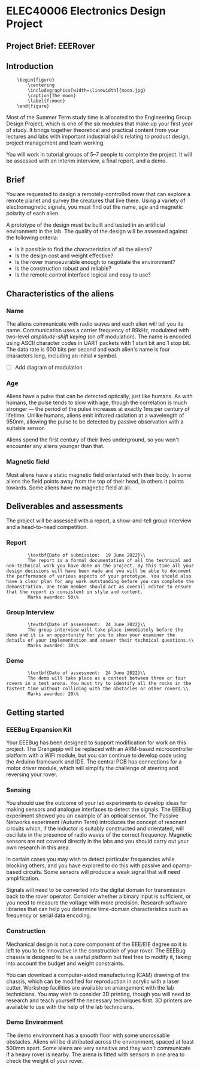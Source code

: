 # ELEC40006 Electronics Design Project 
## Project Brief: EEERover
	
## Introduction
	
		\begin{figure}
			\centering
			\includegraphics[width=\linewidth]{moon.jpg}
			\caption{The moon}
			\label{f:moon}
		\end{figure}

Most of the Summer Term study time is allocated to the Engineering Group Design Project, which is one of the six modules that make up your first year of study.
It brings together theoretical and practical content from your lectures and labs with important industrial skills relating to product design, project management and team working.
		
You will work in tutorial groups of 5–7 people to complete the project.
It will be assessed with an interim interview, a final report, and a demo.
		
## Brief

You are requested to design a remotely-controlled rover that can explore a remote planet and survey the creatures that live there.
Using a variety of electromagnetic signals, you must find out the name, age and magnetic polarity of each alien.
  
A prototype of the design must be built and tested in an artificial environment in the lab.
The quality of the design will be assessed against the following criteria:
- Is it possible to find the characteristics of all the aliens?
- Is the design cost and weight effective?
- Is the rover manoeuvrable enough to negotiate the environment?
- Is the construction robust and reliable?
- Is the remote control interface logical and easy to use?
	
## Characteristics of the aliens
### Name

The aliens communicate with radio waves and each alien will tell you its name.
Communication uses a carrier frequency of 89kHz, modulated with two-level *amplitude-shift keying* (on off modulation).
The name is encoded using ASCII character codes in UART packets with 1 start bit and 1 stop bit.
The data rate is 600 bits per second and each alien's name is four characters long, including an initial `#` symbol.
	
- [ ] Add diagram of modulation
	
### Age

Aliens have a pulse that can be detected optically, just like humans.
As with humans, the pulse tends to slow with age, though the correlation is much stronger — the period of the pulse increases at exactly 1ms per century of lifetime.
Unlike humans, aliens emit infrared radiation at a wavelength of 950nm, allowing the pulse to be detected by passive observation with a suitable sensor.
	
Aliens spend the first century of their lives underground, so you won't encounter any aliens younger than that.
	
### Magnetic field

Most aliens have a static magnetic field orientated with their body.
In some aliens the field points away from the top of their head, in others it points towards.
Some aliens have no magnetic field at all.
	
## Deliverables and assessments
	
The project will be assessed with a report, a show-and-tell group interview and a head-to-head competition.
	
### Report
			\textbf{Date of submission:  19 June 2022}\\
			The report is a formal documentation of all the technical and non-technical work you have done on the project. By this time all your design decisions will have been made and you will be able to document the performance of various aspects of your prototype. You should also have a clear plan for any work outstanding before you can complete the demonstration. One team member should act as overall editor to ensure that the report is consistent in style and content.
			Marks awarded: 50\%

### Group Interview
			\textbf{Date of assessment:  24 June 2022}\\
			The group interview will take place immediately before the demo and it is an opportunity for you to show your examiner the details of your implementation and answer their technical questions.\\
			Marks awarded: 30\%
			
### Demo
			\textbf{Date of assessment:  24 June 2022}\\
			The demo will take place as a contest between three or four rovers in a test arena. You must try to identify all the rocks in the fastest time without colliding with the obstacles or other rovers.\\
			Marks awarded: 20\%
	
## Getting started
				
### EEEBug Expansion Kit
Your EEEBug has been designed to support modification for work on this project.
The Orangepip will be replaced with an ARM-based microcontroller platform with a WiFi module, but you can continue to develop code using the Arduino framework and IDE.
The central PCB has connections for a motor driver module, which will simplify the challenge of steering and reversing your rover.
			
### Sensing
You should use the outcome of your lab experiments to develop ideas for making sensors and analogue interfaces to detect the signals.
The EEEBug experiment showed you an example of an optical sensor.
The Passive Networks experiment (Autumn Term) introduces the concept of resonant circuits which, if the inductor is suitably constructed and orientated, will oscillate in the presence of radio waves of the correct frequency.
Magnetic sensors are not covered directly in the labs and you should carry out your own research in this area.
			
In certain cases you may wish to detect particular frequencies while blocking others, and you have explored to do this with passive and opamp-based circuits.
Some sensors will produce a weak signal that will need amplification.

Signals will need to be converted into the digital domain for transmission back to the rover operator.
Consider whether a binary input is sufficient, or you need to measure the voltage with more precision.
Research software libraries that can help you determine time-domain characteristics such as frequency or serial data encoding.
			
### Construction
Mechanical design is not a core component of the EEE/EIE degree so it is left to you to be innovative in the construction of your rover.
The EEEBug chassis is designed to be a useful platform but feel free to modify it, taking into account the budget and weight constraints.
			
You can download a computer-aided manufacturing (CAM) drawing of the chassis, which can be modified for reproduction in acrylic with a laser cutter.
Workshop facilities are available on arrangement with the lab technicians.
You may wish to consider 3D printing, though you will need to research and teach yourself the necessary techniques first.
3D printers are available to use with the help of the lab technicians.	

### Demo Environment
The demo environment has a smooth floor with some uncrossable obstacles.
Aliens will be distributed across the environment, spaced at least 500mm apart.
Some aliens are very sensitive and they won't communicate if a heavy rover is nearby.
The arena is fitted with sensors in one area to check the weight of your rover.

